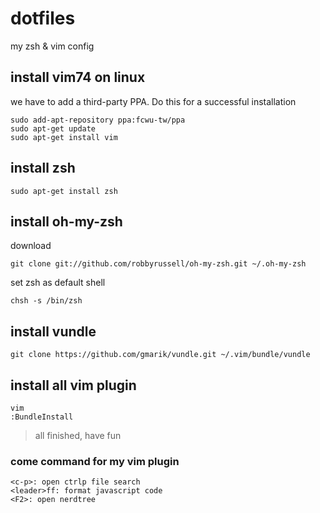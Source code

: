 dotfiles
========

my zsh &amp; vim config

## install vim74 on linux

we have to add a third-party PPA. Do this for a successful installation

    sudo add-apt-repository ppa:fcwu-tw/ppa
    sudo apt-get update
    sudo apt-get install vim

## install zsh

    sudo apt-get install zsh

## install oh-my-zsh

download

    git clone git://github.com/robbyrussell/oh-my-zsh.git ~/.oh-my-zsh

set zsh as default shell

    chsh -s /bin/zsh

## install vundle

    git clone https://github.com/gmarik/vundle.git ~/.vim/bundle/vundle

## install all vim plugin

    vim
    :BundleInstall

> all finished, have fun


### come command for my vim plugin
    
    <c-p>: open ctrlp file search
    <leader>ff: format javascript code
    <F2>: open nerdtree 
